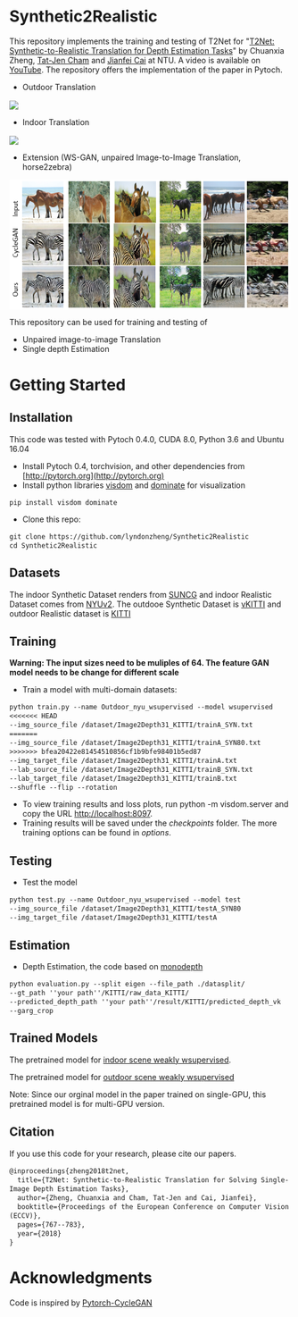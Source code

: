 # Synthetic2Realistic
This repository implements the training and testing of T2Net for "[T2Net: Synthetic-to-Realistic Translation for Depth Estimation Tasks](https://arxiv.org/abs/1808.01454)" by Chuanxia Zheng, [Tat-Jen Cham](http://www.ntu.edu.sg/home/astjcham/) and [Jianfei Cai](http://www.ntu.edu.sg/home/asjfcai/) at NTU. A video is available on [YouTube](https://youtu.be/B6lOToIk0xY). The repository offers the implementation of the paper in Pytoch.

- Outdoor Translation

<img src='Image/image2depth_outdoor.gif' align="center">

- Indoor Translation

<img src='Image/image2depth_syn2real_indoor.jpg' align="center">

- Extension (WS-GAN, unpaired Image-to-Image Translation, horse2zebra)

<img src='Image/horse2zebra.png' align="center">

This repository can be used for training and testing of
- Unpaired image-to-image Translation
- Single depth Estimation

# Getting Started
## Installation
This code was tested with Pytoch 0.4.0, CUDA 8.0, Python 3.6 and Ubuntu 16.04
- Install Pytoch 0.4, torchvision, and other dependencies from [http://pytorch.org](http://pytorch.org)
- Install python libraries [visdom](https://github.com/facebookresearch/visdom) and [dominate](https://github.com/Knio/dominate) for visualization

```
pip install visdom dominate
```
- Clone this repo:

```
git clone https://github.com/lyndonzheng/Synthetic2Realistic
cd Synthetic2Realistic
```

## Datasets
The indoor Synthetic Dataset renders from [SUNCG](http://suncg.cs.princeton.edu/) and indoor Realistic Dataset comes from [NYUv2](https://cs.nyu.edu/~silberman/datasets/nyu_depth_v2.html).
The outdooe Synthetic Dataset is [vKITTI](http://www.europe.naverlabs.com/Research/Computer-Vision/Proxy-Virtual-Worlds) and outdoor Realistic dataset is [KITTI](http://www.cvlibs.net/datasets/kitti/)

## Training
**Warning: The input sizes need to be muliples of 64. The feature GAN model needs to be change for different scale**

- Train a model with multi-domain datasets:

```
python train.py --name Outdoor_nyu_wsupervised --model wsupervised
<<<<<<< HEAD
--img_source_file /dataset/Image2Depth31_KITTI/trainA_SYN.txt
=======
--img_source_file /dataset/Image2Depth31_KITTI/trainA_SYN80.txt
>>>>>>> bfea20422e81454510856cf1b9bfe98401b5ed87
--img_target_file /dataset/Image2Depth31_KITTI/trainA.txt
--lab_source_file /dataset/Image2Depth31_KITTI/trainB_SYN.txt
--lab_target_file /dataset/Image2Depth31_KITTI/trainB.txt
--shuffle --flip --rotation
```

- To view training results and loss plots, run python -m visdom.server and copy the URL [http://localhost:8097](http://localhost:8097).
- Training results will be saved under the *checkpoints* folder. The more training options can be found in *options*.

## Testing
- Test the model

```
python test.py --name Outdoor_nyu_wsupervised --model test
--img_source_file /dataset/Image2Depth31_KITTI/testA_SYN80
--img_target_file /dataset/Image2Depth31_KITTI/testA
```

## Estimation
- Depth Estimation, the code based on [monodepth](https://github.com/mrharicot/monodepth)
```
python evaluation.py --split eigen --file_path ./datasplit/
--gt_path ''your path''/KITTI/raw_data_KITTI/
--predicted_depth_path ''your path''/result/KITTI/predicted_depth_vk
--garg_crop
```

## Trained Models

The pretrained model for [indoor scene weakly wsupervised](https://drive.google.com/drive/folders/197clhZvX8zHQxZXkkBasrx4SUKyUzscT?usp=sharing).

The pretrained model for [outdoor scene weakly wsupervised](https://drive.google.com/open?id=1jHrIPP1PsVl6P5zJpZ5VQZB07YHdW-cT)

Note: Since our orginal model in the paper trained on single-GPU, this pretrained model is for multi-GPU version.

## Citation
If you use this code for your research, please cite our papers.
```
@inproceedings{zheng2018t2net,
  title={T2Net: Synthetic-to-Realistic Translation for Solving Single-Image Depth Estimation Tasks},
  author={Zheng, Chuanxia and Cham, Tat-Jen and Cai, Jianfei},
  booktitle={Proceedings of the European Conference on Computer Vision (ECCV)},
  pages={767--783},
  year={2018}
}

```

# Acknowledgments
Code is inspired by [Pytorch-CycleGAN](https://github.com/junyanz/pytorch-CycleGAN-and-pix2pix)

